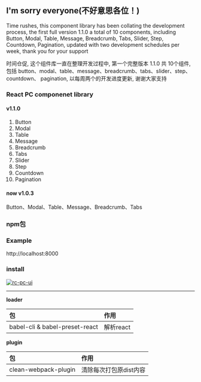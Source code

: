 ## I'm sorry everyone(不好意思各位！)
Time rushes, this component library has been collating the development process, the first full version 1.1.0 a total of 10 components, including
Button, Modal, Table, Message, Breadcrumb, Tabs, Slider, Step, Countdown,
Pagination, updated with two development schedules per week, thank you for your support

时间仓促, 这个组件库一直在整理开发过程中, 第一个完整版本 1.1.0 共 10个组件, 包括
button、modal、table、message、breadcrumb、tabs、slider、step、countdown、
pagination, 以每周两个的开发进度更新, 谢谢大家支持


### React PC componenet library
#### v1.1.0
1. Button
2. Modal
3. Table
4. Message
5. Breadcrumb
6. Tabs
7. Slider
8. Step
9. Countdown
10. Pagination

#### now v1.0.3
Button、Modal、Table、Message、Breadcrumb、Tabs

### npm包
### Example

http://localhost:8000

### install

[![rc-pc-ui](https://nodei.co/npm/react-pc-ui.png)](https://www.npmjs.com/package/react-pc-ui)

***
**loader**  <br />

包 | 作用
:---- | :----
babel-cli & babel-preset-react | 解析react

**plugin**  <br />

包 | 作用
:---- | :----
clean-webpack-plugin | 清除每次打包原dist内容


